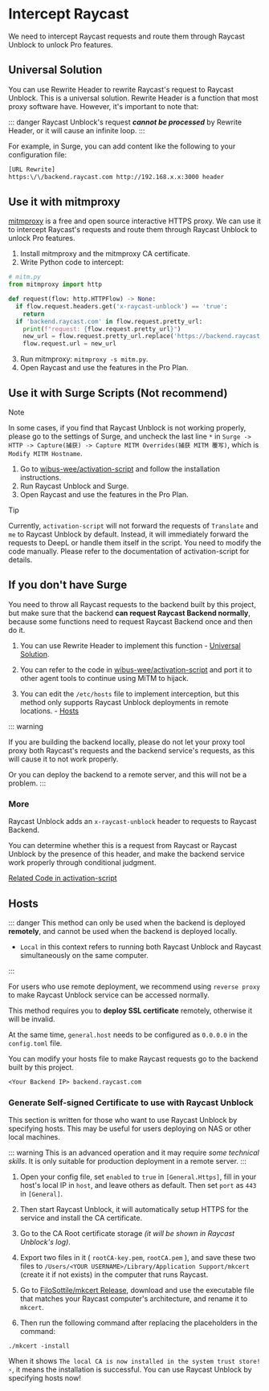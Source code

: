 # Intercept Raycast

We need to intercept Raycast requests and route them through Raycast Unblock to unlock Pro features.

## Universal Solution

You can use Rewrite Header to rewrite Raycast's request to Raycast Unblock. This is a universal solution. Rewrite Header is a function that most proxy software have. However, it's important to note that:

::: danger
Raycast Unblock's request **_cannot be processed_** by Rewrite Header, or it will cause an infinite loop.
:::

For example, in Surge, you can add content like the following to your configuration file:

```txt
[URL Rewrite]
https:\/\/backend.raycast.com http://192.168.x.x:3000 header
```

## Use it with mitmproxy

[mitmproxy](https://mitmproxy.org/) is a free and open source interactive HTTPS proxy. We can use it to intercept Raycast's requests and route them through Raycast Unblock to unlock Pro features.

1. Install mitmproxy and the mitmproxy CA certificate.
2. Write Python code to intercept:

```python
# mitm.py
from mitmproxy import http

def request(flow: http.HTTPFlow) -> None:
  if flow.request.headers.get('x-raycast-unblock') == 'true':
    return
  if 'backend.raycast.com' in flow.request.pretty_url:
    print(f"request: {flow.request.pretty_url}")
    new_url = flow.request.pretty_url.replace('https://backend.raycast.com', 'http://127.0.0.1:3000')
    flow.request.url = new_url
```

3. Run mitmproxy: `mitmproxy -s mitm.py`.
4. Open Raycast and use the features in the Pro Plan.

## Use it with Surge Scripts (Not recommend)

> [!NOTE]
> In some cases, if you find that Raycast Unblock is not working properly, please go to the settings of Surge, and uncheck the last line `*` in `Surge -> HTTP -> Capture(捕获) -> Capture MITM Overrides(捕获 MITM 覆写)`, which is `Modify MITM Hostname`.

1. Go to [wibus-wee/activation-script](https://github.com/wibus-wee/activation-script) and follow the installation instructions.
2. Run Raycast Unblock and Surge.
3. Open Raycast and use the features in the Pro Plan.

> [!tip]
> Currently, `activation-script` will not forward the requests of `Translate` and `me` to Raycast Unblock by default. Instead, it will immediately forward the requests to DeepL or handle them itself in the script. You need to modify the code manually. Please refer to the documentation of activation-script for details.

## If you don't have Surge

You need to throw all Raycast requests to the backend built by this project, but make sure that the backend **can request Raycast Backend normally**, because some functions need to request Raycast Backend once and then do it.

1. You can use Rewrite Header to implement this function - [Universal Solution](#universal-solution).

2. You can refer to the code in [wibus-wee/activation-script](https://github.com/wibus-wee/activation-script) and port it to other agent tools to continue using MiTM to hijack.

3. You can edit the `/etc/hosts` file to implement interception, but this method only supports Raycast Unblock deployments in remote locations. - [Hosts](#hosts)

::: warning

If you are building the backend locally, please do not let your proxy tool proxy both Raycast's requests and the backend service's requests, as this will cause it to not work properly.

Or you can deploy the backend to a remote server, and this will not be a problem.
:::

### More

Raycast Unblock adds an `x-raycast-unblock` header to requests to Raycast Backend.

You can determine whether this is a request from Raycast or Raycast Unblock by the presence of this header, and make the backend service work properly through conditional judgment.

[Related Code in activation-script](https://github.com/wibus-wee/activation-script/blob/main/src/modules/index.ts#L70-L89)

## Hosts

::: danger
This method can only be used when the backend is deployed **remotely**, and cannot be used when the backend is deployed locally.

- `Local` in this context refers to running both Raycast Unblock and Raycast simultaneously on the same computer.

:::

For users who use remote deployment, we recommend using `reverse proxy` to make Raycast Unblock service can be accessed normally.

This method requires you to **deploy SSL certificate** remotely, otherwise it will be invalid.

At the same time, `general.host` needs to be configured as `0.0.0.0` in the `config.toml` file.

You can modify your hosts file to make Raycast requests go to the backend built by this project.

```txt
<Your Backend IP> backend.raycast.com
```

### Generate Self-signed Certificate to use with Raycast Unblock

This section is written for those who want to use Raycast Unblock by specifying hosts. This may be useful for users deploying on NAS or other local machines.

::: warning
This is an advanced operation and it may require *some technical skills*. It is only suitable for production deployment in a remote server.
:::

1. Open your config file, set `enabled` to `true` in `[General.Https]`, fill in your host's local IP in `host`, and leave others as default. Then set `port` as `443` in `[General]`.

2. Then start Raycast Unblock, it will automatically setup HTTPS for the service and install the CA certificate.

3. Go to the CA Root certificate storage *(it will be shown in Raycast Unblock's log)*.

4. Export two files in it ( `rootCA-key.pem`, `rootCA.pem` ), and save these two files to `/Users/<YOUR USERNAME>/Library/Application Support/mkcert` (create it if not exists) in the computer that runs Raycast.

5. Go to [FiloSottile/mkcert Release](https://github.com/FiloSottile/mkcert/releases/tag/v1.4.4), download and use the executable file that matches your Raycast computer's architecture, and rename it to `mkcert`.

6. Then run the following command after replacing the placeholders in the command:

```shell
./mkcert -install
```

When it shows `The local CA is now installed in the system trust store! ⚡️`, it means the installation is successful. You can use Raycast Unblock by specifying hosts now!
